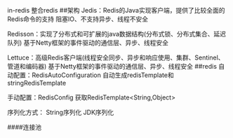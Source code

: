 in-redis 整合redis
##架构
Jedis：Redis的Java实现客户端，提供了比较全面的Redis命令的支持
       阻塞IO、不支持异步、线程不安全

Redisson：实现了分布式和可扩展的java数据结构(分布式锁、分布式集合、延迟队列)
        基于Netty框架的事件驱动的通信层、异步、线程安全
        
Lettuce：高级Redis客户端(线程安全同步、异步和响应使用、集群、Sentinel、管道和编码器)
        基于Netty框架的事件驱动的通信层、异步、线程安全
##redis
自动配置：RedisAutoConfiguration
    自动生成redisTemplate和stringRedisTemplate

手动配置：RedisConfig
    获取RedisTemplate<String,Object>
 
序列化方式：
    String序列化
    JDK序列化

####连接池



